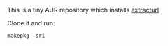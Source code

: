 This is a tiny AUR repository which installs [extracturl](https://github.com/m3m0ryh0l3/extracturl).

Clone it and run:

```
makepkg -sri
```

